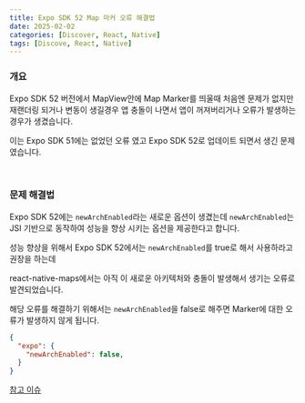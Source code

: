 ```yaml
---
title: Expo SDK 52 Map 마커 오류 해결법
date: 2025-02-02
categories: [Discover, React, Native]
tags: [Discove, React, Native]
---
```


### 개요
Expo SDK 52 버전에서 MapView안에 Map Marker를 띄울때 처음엔 문제가 없지만 재랜더링 되거나
변동이 생길경우 앱 충돌이 나면서 앱이 꺼져버리거나 오류가 발생하는 경우가 생겼습니다.

이는 Expo SDK 51에는 없었던 오류 였고 Expo SDK 52로 업데이트 되면서 생긴 문제였습니다.

<br/>

### 문제 해결법

Expo SDK 52에는 `newArchEnabled`라는 새로운 옵션이 생겼는데 
`newArchEnabled`는 JSI 기반으로 동작하여 성능을 향상 시키는 옵션을 제공한다고 합니다.

성능 향상을 위해서 Expo SDK 52에서는 `newArchEnabled`를 true로 해서 사용하라고 권장을 하는데

react-native-maps에서는 아직 이 새로운 아키텍처와 충돌이 발생해서 생기는 오류로 발견되었습니다.

해당 오류를 해결하기 위해서는 `newArchEnabled`을 false로 해주면 Marker에 대한 오류가 발생하지 않게 됩니다.

```json
{
  "expo": {
    "newArchEnabled": false,
  }
}
```

[참고 이슈](https://github.com/react-native-maps/react-native-maps/issues/5206)